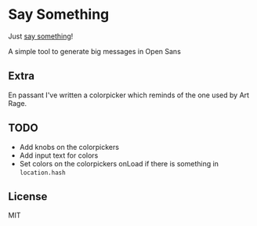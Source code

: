 # Say Something

Just [say something](http://framp.me/say-something)!

A simple tool to generate big messages in Open Sans

## Extra
En passant I've written a colorpicker which reminds of the one used by Art Rage.

## TODO

 - Add knobs on the colorpickers
 - Add input text for colors
 - Set colors on the colorpickers onLoad if there is something in `location.hash`

## License
MIT
